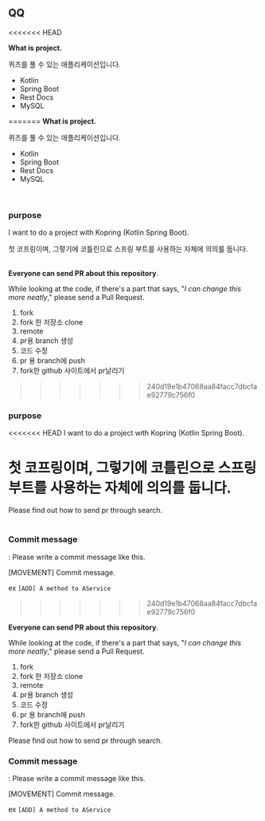 ## QQ
<<<<<<< HEAD

**What is project.**

퀴즈를 풀 수 있는 애플리케이션입니다.

- Kotlin
- Spring Boot
- Rest Docs
- MySQL


=======
**What is project.**

퀴즈를 풀 수 있는 애플리케이션입니다. 
- Kotlin
- Spring Boot
- Rest Docs
- MySQL
<br>

### purpose
I want to do a project with Kopring (Kotlin Spring Boot).

첫 코프링이며, 그렇기에 코틀린으로 스프링 부트를 사용하는 자체에 의의를 둡니다.
<br>
<br>

**Everyone can send PR about this repository**. 

While looking at the code, if there's a part that says, "*I can change this more neatly*," please send a Pull Request.
1. fork
2. fork 한 저장소 clone
3. remote
4. pr용 branch 생성
5. 코드 수정
6. pr 용 branch에 push
7. fork한 github 사이트에서 pr날리기
>>>>>>> 240d19e1b47068aa84facc7dbcfae92779c756f0

### purpose

<<<<<<< HEAD
I want to do a project with Kopring (Kotlin Spring Boot).

첫 코프링이며, 그렇기에 코틀린으로 스프링 부트를 사용하는 자체에 의의를 둡니다.
=======
Please find out how to send pr through search.
<br>
<br>

### Commit message
: Please write a commit message like this.

[MOVEMENT] Commit message.

ex `[ADD] A method to AService`
>>>>>>> 240d19e1b47068aa84facc7dbcfae92779c756f0



**Everyone can send PR about this repository**.

While looking at the code, if there's a part that says, "*I can change this more neatly*," please send a Pull Request.

1. fork
2. fork 한 저장소 clone
3. remote
4. pr용 branch 생성
5. 코드 수정
6. pr 용 branch에 push
7. fork한 github 사이트에서 pr날리기

Please find out how to send pr through search.



### Commit message

: Please write a commit message like this.

[MOVEMENT] Commit message.

ex `[ADD] A method to AService`
